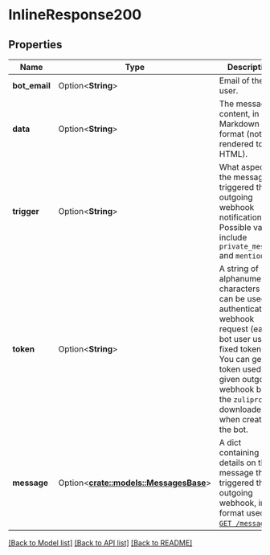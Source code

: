 # InlineResponse200

## Properties

Name | Type | Description | Notes
------------ | ------------- | ------------- | -------------
**bot_email** | Option<**String**> | Email of the bot user.  | [optional]
**data** | Option<**String**> | The message content, in raw Markdown format (not rendered to HTML).  | [optional]
**trigger** | Option<**String**> | What aspect of the message triggered the outgoing webhook notification. Possible values include `private_message` and `mention`.  | [optional]
**token** | Option<**String**> | A string of alphanumeric characters that can be used to authenticate the webhook request (each bot user uses a fixed token). You can get the token used by a given outgoing webhook bot in the `zuliprc` file downloaded when creating the bot.  | [optional]
**message** | Option<[**crate::models::MessagesBase**](MessagesBase.md)> | A dict containing details on the message that triggered the outgoing webhook, in the format used by [`GET /messages`](/api/get-messages).  | [optional]

[[Back to Model list]](../README.md#documentation-for-models) [[Back to API list]](../README.md#documentation-for-api-endpoints) [[Back to README]](../README.md)


